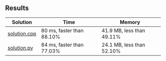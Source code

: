 ## Results
Solution | Time | Memory
---------|------|-------
[solution.cpp](solution.cpp) | 80 ms, faster than 88.10% | 41.9 MB, less than 49.11%
[solution.py](solution.py) | 84 ms, faster than 77.03% | 24.1 MB, less than 52.10%
